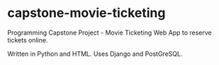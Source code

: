 # capstone-movie-ticketing
Programming Capstone Project - Movie Ticketing Web App to reserve tickets online.

Written in Python and HTML. Uses Django and PostGreSQL.
